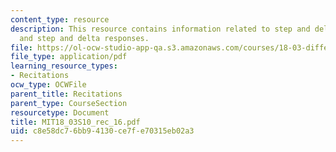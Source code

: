 ```yaml
---
content_type: resource
description: This resource contains information related to step and delta functions,
  and step and delta responses.
file: https://ol-ocw-studio-app-qa.s3.amazonaws.com/courses/18-03-differential-equations-spring-2010/c8e58dc76bb94130ce7fe70315eb02a3_MIT18_03S10_rec_16.pdf
file_type: application/pdf
learning_resource_types:
- Recitations
ocw_type: OCWFile
parent_title: Recitations
parent_type: CourseSection
resourcetype: Document
title: MIT18_03S10_rec_16.pdf
uid: c8e58dc7-6bb9-4130-ce7f-e70315eb02a3
---
```

